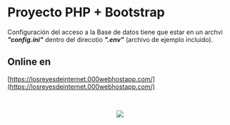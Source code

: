 # Proyecto PHP + Bootstrap

Configuración del acceso a la Base de datos tiene que estar en un archvi _**"config.ini"**_ dentro del direcotio _**".env"**_ (archivo de ejemplo incluido).

## Online en
[https://losreyesdeinternet.000webhostapp.com/](https://losreyesdeinternet.000webhostapp.com/)

&nbsp;

<p align="center"><img src="https://raw.githubusercontent.com/catppuccin/catppuccin/main/assets/footers/gray0_ctp_on_line.svg?sanitize=true" /></p>
